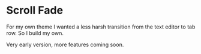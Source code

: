 # Scroll Fade

For my own theme I wanted a less harsh transition from the
text editor to tab row. So I build my own.

Very early version, more features coming soon.

